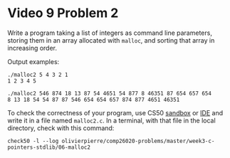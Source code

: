 # Video 9 Problem 2

Write a program taking a list of integers as command line parameters, storing
them in an array allocated with `malloc`, and sorting that array in increasing
order.

Output examples:

```shell
./malloc2 5 4 3 2 1
1 2 3 4 5 

./malloc2 546 874 18 13 87 54 4651 54 877 8 46351 87 654 657 654
8 13 18 54 54 87 87 546 654 654 657 874 877 4651 46351
```

To check the correctness of your program, use CS50 [sandbox](sandbox.cs50.io)
or [IDE](ide.cs50.io) and write it in a file named `malloc2.c`. In a terminal,
with that file in the local directory, check with this command:
```shell
check50 -l --log olivierpierre/comp26020-problems/master/week3-c-pointers-stdlib/06-malloc2
```
